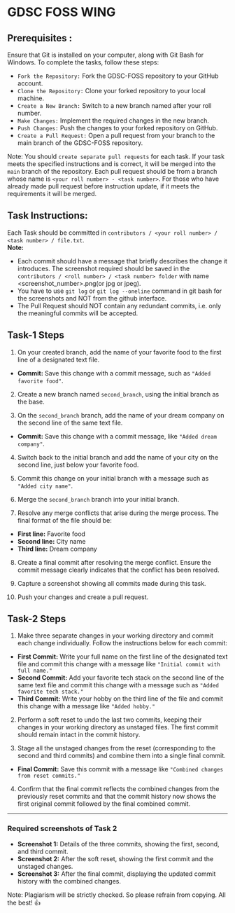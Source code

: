 # GDSC FOSS WING

## Prerequisites : 
Ensure that Git is installed on your computer, along with Git Bash for Windows. To complete the tasks, follow these steps:

- `Fork the Repository:` Fork the GDSC-FOSS repository to your GitHub account.
- `Clone the Repository:` Clone your forked repository to your local machine.
- `Create a New Branch:` Switch to a new branch named after your roll number.
- `Make Changes:` Implement the required changes in the new branch.
- `Push Changes:` Push the changes to your forked repository on GitHub.
- `Create a Pull Request:` Open a pull request from your branch to the main branch of the GDSC-FOSS repository.

Note: You should `create separate pull requests` for each task. If your task meets the specified instructions and is correct, it will be merged into the `main` branch of the repository. Each pull request should be from a branch whose name is `<your roll number> - <task number>`.  For those who have already made pull request before instruction update, if it meets the requirements it will be merged.

## Task Instructions:
Each Task should be committed in `contributors / <your roll number> / <task number> / file.txt`. <br>
**Note:** 
- Each commit should have a message that briefly describes the change it introduces. The screenshot required should be saved in the `contributors / <roll number> / <task number> folder` with name <screenshot_number>.png(or jpg or jpeg). <br>
- You have to use `git log` or `git log --oneline` command in git bash for the screenshots and NOT from the github interface.
- The Pull Request should NOT contain any redundant commits, i.e. only the meaningful commits will be accepted.
          
## Task-1 Steps

1.  On your created branch, add the name of your favorite food to the first line of a designated text file.
   - **Commit:** Save this change with a commit message, such as `"Added favorite food"`.

2.  Create a new branch named `second_branch`, using the initial branch as the base.

3.  On the `second_branch` branch, add the name of your dream company on the second line of the same text file.
   - **Commit:** Save this change with a commit message, like `"Added dream company"`.

4.  Switch back to the initial branch and add the name of your city on the second line, just below your favorite food.

5.  Commit this change on your initial branch with a message such as `"Added city name"`.

6.  Merge the `second_branch` branch into your initial branch.

7.  Resolve any merge conflicts that arise during the merge process. The final format of the file should be:
   - **First line:** Favorite food
   - **Second line:** City name
   - **Third line:** Dream company

8.  Create a final commit after resolving the merge conflict. Ensure the commit message clearly indicates that the conflict has been resolved.

9.  Capture a screenshot showing all commits made during this task.

10. Push your changes and create a pull request.



## Task-2 Steps

1.  Make three separate changes in your working directory and commit each change individually. Follow the instructions below for each commit:
   - **First Commit:** Write your full name on the first line of the designated text file and commit this change with a message like `"Initial commit with full name."`
   - **Second Commit:** Add your favorite tech stack on the second line of the same text file and commit this change with a message such as `"Added favorite tech stack."`
   - **Third Commit:** Write your hobby on the third line of the file and commit this change with a message like `"Added hobby."`

2.  Perform a soft reset to undo the last two commits, keeping their changes in your working directory as unstaged files. The first commit should remain intact in the commit history. 

3.  Stage all the unstaged changes from the reset (corresponding to the second and third commits) and combine them into a single final commit.
   - **Final Commit:** Save this commit with a message like `"Combined changes from reset commits."`

4.  Confirm that the final commit reflects the combined changes from the previously reset commits and that the commit history now shows the first original commit followed by the final combined commit.

---

### Required screenshots of Task 2

- **Screenshot 1:** Details of the three commits, showing the first, second, and third commit.
- **Screenshot 2:** After the soft reset, showing the first commit and the unstaged changes.
- **Screenshot 3:** After the final commit, displaying the updated commit history with the combined changes.

Note: Plagiarism will be strictly checked. So please refrain from copying. 
All the best! 👍

